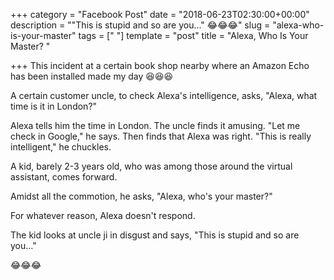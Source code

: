 +++
category = "Facebook Post"
date = "2018-06-23T02:30:00+00:00"
description = "\"This is stupid and so are you...\"  😂😂😂"
slug = "alexa-who-is-your-master"
tags = [" "]
template = "post"
title = "Alexa, Who Is Your Master? "

+++
This incident at a certain book shop nearby where an Amazon Echo has been installed made my day 😆😆😆

A certain customer uncle, to check Alexa's intelligence, asks, "Alexa, what time is it in London?"

Alexa tells him the time in London. The uncle finds it amusing. "Let me check in Google," he says. Then finds that Alexa was right. "This is really intelligent," he chuckles.

A kid, barely 2-3 years old, who was among those around the virtual assistant, comes forward.

Amidst all the commotion, he asks, "Alexa, who's your master?"

For whatever reason, Alexa doesn't respond.

The kid looks at uncle ji in disgust and says, "This is stupid and so are you..."

😂😂😂